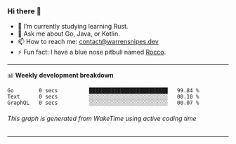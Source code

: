 ### Hi there 👋

- 🌱 I’m currently studying learning Rust.
- 💬 Ask me about Go, Java, or Kotlin.
- 📫 How to reach me: contact@warrensnipes.dev
- ⚡ Fun fact: I have a blue nose pitbull named [Rocco](https://i.imgur.com/iLsSCKu.jpg).

-------

📊 **Weekly development breakdown**
<!--START_SECTION:waka-->

```text
Go        0 secs          █████████████████████████   99.84 %
Text      0 secs          ░░░░░░░░░░░░░░░░░░░░░░░░░   00.10 %
GraphQL   0 secs          ░░░░░░░░░░░░░░░░░░░░░░░░░   00.07 %
```

<!--END_SECTION:waka-->
###### *This graph is generated from WakeTime using active coding time*
-------
